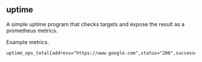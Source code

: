 ## uptime

A simple uptime program that checks targets and expose the result as a prometheus metrics.

Example metrics.

```txt
uptime_ops_total{address="https://www.google.com",status="200",success="true"}
```
